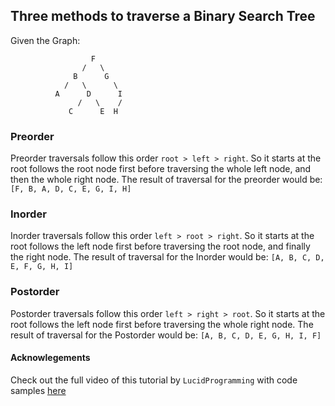## Three methods to traverse a Binary Search Tree

Given the Graph:
```
                  F
                /   \
              B      G
            /   \      \
          A      D      I
               /   \    /
             C      E  H
```

### Preorder
Preorder traversals follow this order `root > left > right`. So it starts at the root follows the root node first before traversing the whole left node, and then the whole right node.
The result of traversal for the preorder would be: `[F, B, A, D, C, E, G, I, H]`

### Inorder
Inorder traversals follow this order `left > root > right`. So it starts at the root follows the left node first before traversing the root node, and finally the right node.
The result of traversal for the Inorder would be: `[A, B, C, D, E, F, G, H, I]`

### Postorder
Postorder traversals follow this order `left > right > root`. So it starts at the root follows the left node first before traversing the whole right node.
The result of traversal for the Postorder would be: `[A, B, C, D, E, G, H, I, F]`


#### Acknowlegements
Check out the full video of this tutorial by `LucidProgramming` with code samples [here](https://www.youtube.com/watch?v=6oL-0TdVy28)